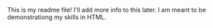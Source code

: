 This is my readme file! I'll add more info to this later. I am meant to be demonstrationg my skills in HTML. 